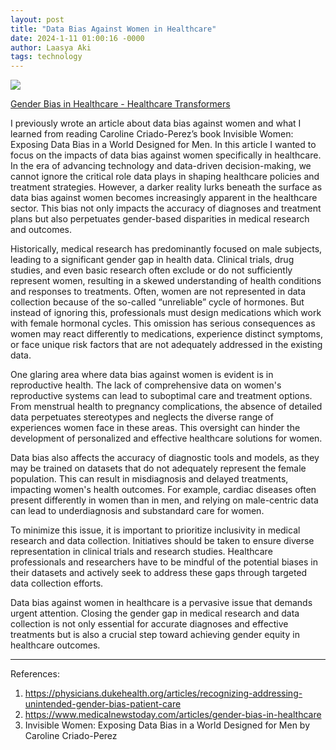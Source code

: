 ```yaml
---
layout: post
title: "Data Bias Against Women in Healthcare"
date: 2024-1-11 01:00:16 -0000
author: Laasya Aki
tags: technology
---
```

![](https://healthcaretransformers.com/wp-content/uploads/2023/11/roche-ht-header-setting-the-right-standards-to-address-gender-bias-in-datasets-and-ai.png)

[Gender Bias in Healthcare - Healthcare Transformers](https://healthcaretransformers.com/wp-content/uploads/2023/11/roche-ht-header-setting-the-right-standards-to-address-gender-bias-in-datasets-and-ai.png)

I previously wrote an article about data bias against women and what I learned from reading Caroline Criado-Perez’s book Invisible Women: Exposing Data Bias in a World Designed for Men. In this article I wanted to focus on the impacts of data bias against women specifically in healthcare. In the era of advancing technology and data-driven decision-making, we cannot ignore the critical role data plays in shaping healthcare policies and treatment strategies. However, a darker reality lurks beneath the surface as data bias against women becomes increasingly apparent in the healthcare sector. This bias not only impacts the accuracy of diagnoses and treatment plans but also perpetuates gender-based disparities in medical research and outcomes.

Historically, medical research has predominantly focused on male subjects, leading to a significant gender gap in health data. Clinical trials, drug studies, and even basic research often exclude or do not sufficiently represent women, resulting in a skewed understanding of health conditions and responses to treatments. Often, women are not represented in data collection because of the so-called “unreliable” cycle of hormones. But instead of ignoring this, professionals must design medications which work with female hormonal cycles. This omission has serious consequences as women may react differently to medications, experience distinct symptoms, or face unique risk factors that are not adequately addressed in the existing data. 

One glaring area where data bias against women is evident is in reproductive health. The lack of comprehensive data on women's reproductive systems can lead to suboptimal care and treatment options. From menstrual health to pregnancy complications, the absence of detailed data perpetuates stereotypes and neglects the diverse range of experiences women face in these areas. This oversight can hinder the development of personalized and effective healthcare solutions for women.

Data bias also affects the accuracy of diagnostic tools and models, as they may be trained on datasets that do not adequately represent the female population. This can result in misdiagnosis and delayed treatments, impacting women's health outcomes. For example, cardiac diseases often present differently in women than in men, and relying on male-centric data can lead to underdiagnosis and substandard care for women.

To minimize this issue, it is important to prioritize inclusivity in medical research and data collection. Initiatives should be taken to ensure diverse representation in clinical trials and research studies. Healthcare professionals and researchers have to be mindful of the potential biases in their datasets and actively seek to address these gaps through targeted data collection efforts. 

Data bias against women in healthcare is a pervasive issue that demands urgent attention. Closing the gender gap in medical research and data collection is not only essential for accurate diagnoses and effective treatments but is also a crucial step toward achieving gender equity in healthcare outcomes. 

------------


References:
1. https://physicians.dukehealth.org/articles/recognizing-addressing-unintended-gender-bias-patient-care
2. https://www.medicalnewstoday.com/articles/gender-bias-in-healthcare
3. Invisible Women: Exposing Data Bias in a World Designed for Men by Caroline Criado-Perez
